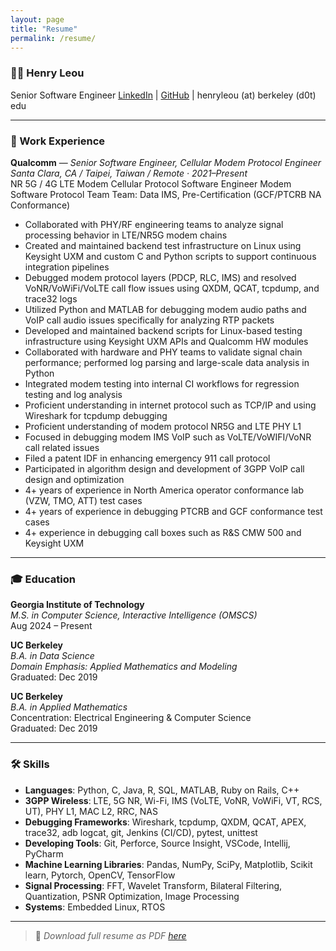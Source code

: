 ```yaml
---
layout: page
title: "Resume"
permalink: /resume/
---
```


### 🧑‍💻 Henry Leou  
Senior Software Engineer
[LinkedIn](https://linkedin.com/in/henryleou) | [GitHub](https://github.com/henryleou) | henryleou (at) berkeley (d0t) edu

---

### 💼 Work Experience
**Qualcomm** — *Senior Software Engineer, Cellular Modem Protocol Engineer*  
*Santa Clara, CA / Taipei, Taiwan / Remote · 2021–Present*  
NR 5G / 4G LTE Modem Cellular Protocol Software Engineer
Modem Software Protocol Team
Team: Data IMS, Pre-Certification (GCF/PTCRB NA Conformance)
- Collaborated with PHY/RF engineering teams to analyze signal processing behavior in LTE/NR5G modem chains
- Created and maintained backend test infrastructure on Linux using Keysight UXM and custom C and Python scripts to support continuous integration pipelines
- Debugged modem protocol layers (PDCP, RLC, IMS) and resolved VoNR/VoWiFi/VoLTE call flow issues using QXDM, QCAT, tcpdump, and trace32 logs
- Utilized Python and MATLAB for debugging modem audio paths and VoIP call audio issues specifically for analyzing RTP packets
- Developed and maintained backend scripts for Linux-based testing infrastructure using Keysight UXM APIs and Qualcomm HW modules
- Collaborated with hardware and PHY teams to validate signal chain performance; performed log parsing and large-scale data analysis in Python
- Integrated modem testing into internal CI workflows for regression testing and log analysis
- Proficient understanding in internet protocol such as TCP/IP and using Wireshark for tcpdump debugging
- Proficient understanding of modem protocol NR5G and LTE PHY L1
- Focused in debugging modem IMS VoIP such as VoLTE/VoWIFI/VoNR call related issues
- Filed a patent IDF in enhancing emergency 911 call protocol
- Participated in algorithm design and development of 3GPP VoIP call design and optimization
- 4+ years of experience in North America operator conformance lab (VZW, TMO, ATT) test cases
- 4+ years of experience in debugging PTCRB and GCF conformance test cases
- 4+ experience in debugging call boxes such as R&S CMW 500 and Keysight UXM


---

### 🎓 Education
**Georgia Institute of Technology**  
*M.S. in Computer Science, Interactive Intelligence (OMSCS)*  
Aug 2024 – Present

**UC Berkeley**  
*B.A. in Data Science*  
*Domain Emphasis: Applied Mathematics and Modeling*  
Graduated: Dec 2019

**UC Berkeley**  
*B.A. in Applied Mathematics*  
Concentration: Electrical Engineering & Computer Science  
Graduated: Dec 2019

---

### 🛠️ Skills
- **Languages**: Python, C, Java, R, SQL, MATLAB, Ruby on Rails, C++
- **3GPP Wireless**: LTE, 5G NR, Wi-Fi, IMS (VoLTE, VoNR, VoWiFi, VT, RCS, UT), PHY L1, MAC L2, RRC, NAS
- **Debugging Frameworks**: Wireshark, tcpdump, QXDM, QCAT, APEX, trace32, adb logcat, git, Jenkins (CI/CD), pytest, unittest
- **Developing Tools**: Git, Perforce, Source Insight, VSCode, Intellij, PyCharm 
- **Machine Learning Libraries**: Pandas, NumPy, SciPy, Matplotlib, Scikit learn, Pytorch, OpenCV, TensorFlow
- **Signal Processing**: FFT, Wavelet Transform, Bilateral Filtering, Quantization, PSNR Optimization, Image Processing
- **Systems**: Embedded Linux, RTOS 

---

> 📄 *Download full resume as PDF [here](assets/henryleou_resume_2025_v2.pdf)*  
